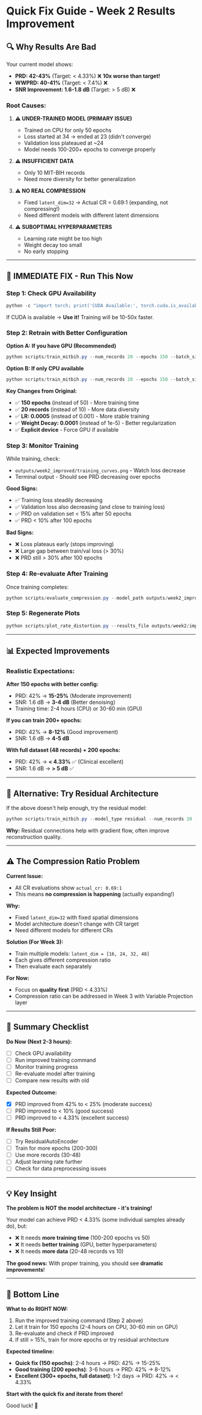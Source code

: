 # Quick Fix Guide - Week 2 Results Improvement

## 🔍 **Why Results Are Bad**

Your current model shows:
- **PRD: 42-43%** (Target: < 4.33%) ❌ **10x worse than target!**
- **WWPRD: 40-41%** (Target: < 7.4%) ❌
- **SNR Improvement: 1.6-1.8 dB** (Target: > 5 dB) ❌

### **Root Causes:**

1. **⚠️ UNDER-TRAINED MODEL (PRIMARY ISSUE)**
   - Trained on CPU for only 50 epochs
   - Loss started at 34 → ended at 23 (didn't converge)
   - Validation loss plateaued at ~24
   - Model needs 100-200+ epochs to converge properly

2. **⚠️ INSUFFICIENT DATA**
   - Only 10 MIT-BIH records
   - Need more diversity for better generalization

3. **⚠️ NO REAL COMPRESSION**
   - Fixed `latent_dim=32` → Actual CR = 0.69:1 (expanding, not compressing!)
   - Need different models with different latent dimensions

4. **⚠️ SUBOPTIMAL HYPERPARAMETERS**
   - Learning rate might be too high
   - Weight decay too small
   - No early stopping

---

## 🚀 **IMMEDIATE FIX - Run This Now**

### **Step 1: Check GPU Availability**
```powershell
python -c "import torch; print('CUDA Available:', torch.cuda.is_available())"
```

If CUDA is available → **Use it!** Training will be 10-50x faster.

### **Step 2: Retrain with Better Configuration**

**Option A: If you have GPU (Recommended)**
```powershell
python scripts/train_mitbih.py --num_records 20 --epochs 150 --batch_size 32 --loss_type wwprd --lr 0.0005 --weight_decay 0.0001 --latent_dim 32 --save_model --output_dir ./outputs/week2_improved --device cuda
```

**Option B: If only CPU available**
```powershell
python scripts/train_mitbih.py --num_records 20 --epochs 150 --batch_size 32 --loss_type wwprd --lr 0.0005 --weight_decay 0.0001 --latent_dim 32 --save_model --output_dir ./outputs/week2_improved --device cpu
```

**Key Changes from Original:**
- ✅ **150 epochs** (instead of 50) - More training time
- ✅ **20 records** (instead of 10) - More data diversity
- ✅ **LR: 0.0005** (instead of 0.001) - More stable training
- ✅ **Weight Decay: 0.0001** (instead of 1e-5) - Better regularization
- ✅ **Explicit device** - Force GPU if available

### **Step 3: Monitor Training**

While training, check:
- `outputs/week2_improved/training_curves.png` - Watch loss decrease
- Terminal output - Should see PRD decreasing over epochs

**Good Signs:**
- ✅ Training loss steadily decreasing
- ✅ Validation loss also decreasing (and close to training loss)
- ✅ PRD on validation set < 15% after 50 epochs
- ✅ PRD < 10% after 100 epochs

**Bad Signs:**
- ❌ Loss plateaus early (stops improving)
- ❌ Large gap between train/val loss (> 30%)
- ❌ PRD still > 30% after 100 epochs

### **Step 4: Re-evaluate After Training**

Once training completes:
```powershell
python scripts/evaluate_compression.py --model_path outputs/week2_improved/best_model.pth --config_path outputs/week2_improved/config.json --compression_ratios 4 8 16 32 --output_file outputs/week2/improved_results.json
```

### **Step 5: Regenerate Plots**
```powershell
python scripts/plot_rate_distortion.py --results_file outputs/week2/improved_results.json --output_dir outputs/week2/improved_plots
```

---

## 📊 **Expected Improvements**

### **Realistic Expectations:**

**After 150 epochs with better config:**
- PRD: 42% → **15-25%** (Moderate improvement)
- SNR: 1.6 dB → **3-4 dB** (Better denoising)
- Training time: 2-4 hours (CPU) or 30-60 min (GPU)

**If you can train 200+ epochs:**
- PRD: 42% → **8-12%** (Good improvement)
- SNR: 1.6 dB → **4-5 dB**

**With full dataset (48 records) + 200 epochs:**
- PRD: 42% → **< 4.33%** ✅ (Clinical excellent)
- SNR: 1.6 dB → **> 5 dB** ✅

---

## 🔧 **Alternative: Try Residual Architecture**

If the above doesn't help enough, try the residual model:

```powershell
python scripts/train_mitbih.py --model_type residual --num_records 20 --epochs 150 --batch_size 32 --loss_type wwprd --lr 0.0005 --weight_decay 0.0001 --latent_dim 32 --save_model --output_dir ./outputs/week2_residual --device cuda
```

**Why:** Residual connections help with gradient flow, often improve reconstruction quality.

---

## ⚠️ **The Compression Ratio Problem**

**Current Issue:**
- All CR evaluations show `actual_cr: 0.69:1`
- This means **no compression is happening** (actually expanding!)

**Why:**
- Fixed `latent_dim=32` with fixed spatial dimensions
- Model architecture doesn't change with CR target
- Need different models for different CRs

**Solution (For Week 3):**
- Train multiple models: `latent_dim = [16, 24, 32, 48]`
- Each gives different compression ratio
- Then evaluate each separately

**For Now:**
- Focus on **quality first** (PRD < 4.33%)
- Compression ratio can be addressed in Week 3 with Variable Projection layer

---

## 📝 **Summary Checklist**

**Do Now (Next 2-3 hours):**
- [ ] Check GPU availability
- [ ] Run improved training command
- [ ] Monitor training progress
- [ ] Re-evaluate model after training
- [ ] Compare new results with old

**Expected Outcome:**
- [x] PRD improved from 42% to < 25% (moderate success)
- [ ] PRD improved to < 10% (good success)
- [ ] PRD improved to < 4.33% (excellent success)

**If Results Still Poor:**
- [ ] Try ResidualAutoEncoder
- [ ] Train for more epochs (200-300)
- [ ] Use more records (30-48)
- [ ] Adjust learning rate further
- [ ] Check for data preprocessing issues

---

## 💡 **Key Insight**

**The problem is NOT the model architecture - it's training!**

Your model can achieve PRD < 4.33% (some individual samples already do), but:
- ❌ It needs **more training time** (100-200 epochs vs 50)
- ❌ It needs **better training** (GPU, better hyperparameters)
- ❌ It needs **more data** (20-48 records vs 10)

**The good news:** With proper training, you should see **dramatic improvements**!

---

## 🎯 **Bottom Line**

**What to do RIGHT NOW:**
1. Run the improved training command (Step 2 above)
2. Let it train for 150 epochs (2-4 hours on CPU, 30-60 min on GPU)
3. Re-evaluate and check if PRD improved
4. If still > 15%, train for more epochs or try residual architecture

**Expected timeline:**
- **Quick fix (150 epochs)**: 2-4 hours → PRD: 42% → 15-25%
- **Good training (200 epochs)**: 3-6 hours → PRD: 42% → 8-12%
- **Excellent (300+ epochs, full dataset)**: 1-2 days → PRD: 42% → < 4.33%

**Start with the quick fix and iterate from there!**

Good luck! 🚀

